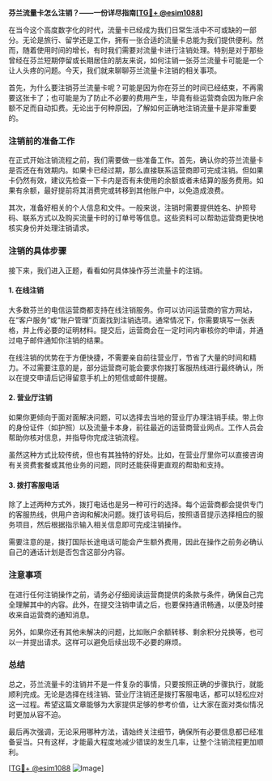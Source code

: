 **芬兰流量卡怎么注销？——一份详尽指南[[TG💪+ @esim1088](https://t.me/s/esim1088)]**

在当今这个高度数字化的时代，流量卡已经成为我们日常生活中不可或缺的一部分。无论是旅行、留学还是工作，拥有一张合适的流量卡总能为我们提供便利。然而，随着使用时间的增长，有时我们需要对流量卡进行注销处理。特别是对于那些曾经在芬兰短期停留或长期居住的朋友来说，如何注销一张芬兰流量卡可能是一个让人头疼的问题。今天，我们就来聊聊芬兰流量卡注销的相关事项。

首先，为什么要注销芬兰流量卡呢？可能是因为你在芬兰的时间已经结束，不再需要这张卡了；也可能是为了防止不必要的费用产生，毕竟有些运营商会因为账户余额不足而自动扣费。无论出于何种原因，了解如何正确地注销流量卡是非常重要的。

### 注销前的准备工作

在正式开始注销流程之前，我们需要做一些准备工作。首先，确认你的芬兰流量卡是否还在有效期内。如果卡已经过期，那么直接联系运营商即可完成注销。但如果卡仍然有效，建议先检查一下卡内是否有未使用的余额或者未结算的服务费用。如果有余额，最好提前将其消费完或转移到其他账户中，以免造成浪费。

其次，准备好相关的个人信息和文件。一般来说，注销时需要提供姓名、护照号码、联系方式以及购买流量卡时的订单号等信息。这些资料可以帮助运营商更快地核实身份并处理注销请求。

### 注销的具体步骤

接下来，我们进入正题，看看如何具体操作芬兰流量卡的注销。

#### 1. 在线注销

大多数芬兰的电信运营商都支持在线注销服务。你可以访问运营商的官方网站，在“客户服务”或“账户管理”页面找到注销选项。通常情况下，你需要填写一张表格，并上传必要的证明材料。提交后，运营商会在一定时间内审核你的申请，并通过电子邮件通知你注销的结果。

在线注销的优势在于方便快捷，不需要亲自前往营业厅，节省了大量的时间和精力。不过需要注意的是，部分运营商可能会要求你拨打客服热线进行最终确认，所以在提交申请后记得留意手机上的短信或邮件提醒。

#### 2. 营业厅注销

如果你更倾向于面对面解决问题，可以选择去当地的营业厅办理注销手续。带上你的身份证件（如护照）以及流量卡本身，前往最近的运营商营业网点。工作人员会帮助你核对信息，并指导你完成注销流程。

虽然这种方式比较传统，但也有其独特的好处。比如，在营业厅里你可以直接咨询有关资费套餐或其他业务的问题，同时还能获得更直观的帮助和支持。

#### 3. 拨打客服电话

除了上述两种方式外，拨打电话也是另一种可行的选择。每个运营商都会提供专门的客服热线，供用户咨询和解决问题。拨打该号码后，按照语音提示选择相应的服务项目，然后根据指示输入相关信息即可完成注销操作。

需要注意的是，拨打国际长途电话可能会产生额外费用，因此在操作之前务必确认自己的通话计划是否包含这部分内容。

### 注意事项

在进行任何注销操作之前，请务必仔细阅读运营商提供的条款与条件，确保自己完全理解其中的内容。此外，在提交注销申请之后，也要保持通讯畅通，以便及时接收来自运营商的通知消息。

另外，如果你还有其他未解决的问题，比如账户余额转移、剩余积分兑换等，也可以一并提出请求。这样可以避免后续出现不必要的麻烦。

### 总结

总之，芬兰流量卡的注销并不是一件复杂的事情，只要按照正确的步骤执行，就能顺利完成。无论是选择在线注销、营业厅注销还是拨打客服电话，都可以轻松应对这一过程。希望这篇文章能够为大家提供足够的参考价值，让大家在面对类似情况时更加从容不迫。

最后再次强调，无论采用哪种方法，请始终关注细节，确保所有必要信息都已经准备妥当。只有这样，才能最大程度地减少错误的发生几率，让整个注销流程更加顺利。

[[TG💪+ @esim1088](https://t.me/s/esim1088) ![Image](https://i.postimg.cc/4NQfJmqS/Snipaste-2025-05-13-00-14-12.png)]